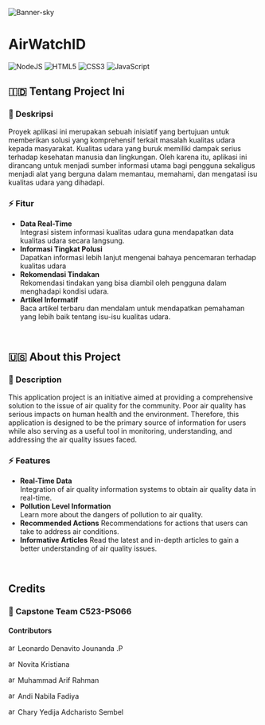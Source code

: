 ![Banner-sky](https://github.com/SoLiDinity/airwatch/assets/127974449/c6f204ca-99fc-4ad0-a2fb-a640a3eb6813)

# AirWatchID
![NodeJS](https://img.shields.io/badge/node.js-6DA55F?style=for-the-badge&logo=node.js&logoColor=white)
![HTML5](https://img.shields.io/badge/html5-%23E34F26.svg?style=for-the-badge&logo=html5&logoColor=white)
![CSS3](https://img.shields.io/badge/css3-%231572B6.svg?style=for-the-badge&logo=css3&logoColor=white)
![JavaScript](https://img.shields.io/badge/javascript-%23323330.svg?style=for-the-badge&logo=javascript&logoColor=%23F7DF1E)

## 🇮🇩 Tentang Project Ini

### 📑 Deskripsi

Proyek aplikasi ini merupakan sebuah inisiatif yang bertujuan untuk memberikan solusi yang komprehensif terkait masalah kualitas udara kepada masyarakat. Kualitas udara yang buruk memiliki dampak serius terhadap kesehatan manusia dan lingkungan. Oleh karena itu, aplikasi ini dirancang untuk menjadi sumber informasi utama bagi pengguna sekaligus menjadi alat yang berguna dalam memantau, memahami, dan mengatasi isu kualitas udara yang dihadapi.

### ⚡ Fitur

- <strong>Data Real-Time</strong>  
Integrasi sistem informasi kualitas udara guna mendapatkan data kualitas udara secara langsung. 
- <strong>Informasi Tingkat Polusi</strong>  
Dapatkan informasi lebih lanjut mengenai bahaya pencemaran terhadap kualitas udara
- <strong>Rekomendasi Tindakan</strong>  
  Rekomendasi tindakan yang bisa diambil oleh pengguna dalam menghadapi kondisi udara.
- <strong>Artikel Informatif</strong>  
  Baca artikel terbaru dan mendalam untuk mendapatkan pemahaman yang lebih baik tentang isu-isu kualitas udara.

<br>

## 🇺🇸 About this Project

### 📑 Description

This application project is an initiative aimed at providing a comprehensive solution to the issue of air quality for the community. Poor air quality has serious impacts on human health and the environment. Therefore, this application is designed to be the primary source of information for users while also serving as a useful tool in monitoring, understanding, and addressing the air quality issues faced.

### ⚡ Features

- <strong>Real-Time Data</strong>  
Integration of air quality information systems to obtain air quality data in real-time. 
- <strong>Pollution Level Information</strong>  
Learn more about the dangers of pollution to air quality.
- <strong>Recommended Actions</strong>
Recommendations for actions that users can take to address air conditions.
- <strong>Informative Articles</strong>
Read the latest and in-depth articles to gain a better understanding of air quality issues.

<br>

## Credits

### 👥 Capstone Team C523-PS066 
#### Contributors
<a href="https://github.com/SoLiDinity" target="_blank" rel="noreferrer"> <img src="https://cdn.worldvectorlogo.com/logos/github-icon-2.svg" alt="arduino" width="15" height="15"/></a> Leonardo Denavito Jounanda .P  

<a href="https://github.com/KrsNovita2717" target="_blank" rel="noreferrer"> <img src="https://cdn.worldvectorlogo.com/logos/github-icon-2.svg" alt="arduino" width="15" height="15"/></a> Novita Kristiana  

<a href="https://github.com/MuhammadArifRahman" target="_blank" rel="noreferrer"> <img src="https://cdn.worldvectorlogo.com/logos/github-icon-2.svg" alt="arduino" width="15" height="15"/></a> Muhammad Arif Rahman  

<a href="https://github.com/andinabilafdy" target="_blank" rel="noreferrer"> <img src="https://cdn.worldvectorlogo.com/logos/github-icon-2.svg" alt="arduino" width="15" height="15"/></a> Andi Nabila Fadiya  

<a href="https://github.com/Adkrsto" target="_blank" rel="noreferrer"> <img src="https://cdn.worldvectorlogo.com/logos/github-icon-2.svg" alt="arduino" width="15" height="15"/></a> Chary Yedija Adcharisto Sembel 
